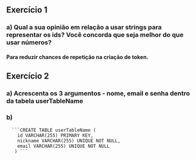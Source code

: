 ## Exercício 1

### a) Qual a sua opinião em relação a usar strings para representar os ids? Você concorda que seja melhor do que usar números?
#### Para reduzir chances de repetição na criação de token.

## Exercício 2

### a) Acrescenta os 3 argumentos - nome, email e senha dentro da tabela userTableName

### b)  
      ```CREATE TABLE userTableName (
        id VARCHAR(255) PRIMARY KEY,
        nickname VARCHAR(255) UNIQUE NOT NULL,
        email VARCHAR(255) UNIQUE NOT NULL
       ) ```
